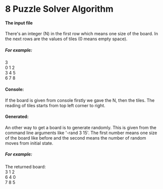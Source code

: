 # 8 Puzzle Solver Algorithm


#### The input file
There's an integer (N) in the first row which means one size of the board. In the next rows are the values of tiles (0 means empty space).<br>
##### For example:
3<br>
0 1 2<br>
3 4 5<br>
6 7 8<br>
#### Console:
If the board is given from console firstly we gave the N, then the tiles. The reading of tiles starts from top left corner to right.<br>
#### Generated:
An other way to get a board is to generate randomly. This is given from the command line arguments like '-rand 3 15'. The first number means one size of the board like before and the second means the number of random moves from initial state.
##### For example:
The returned board:<br>
3 1 2<br>
6 4 0<br>
7 8 5<br>

